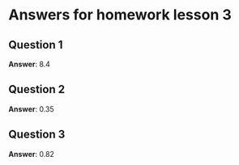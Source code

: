 # Answers for homework lesson 3

## Question 1

**Answer**: 8.4

## Question 2

**Answer**: 0.35

## Question 3

**Answer**: 0.82
